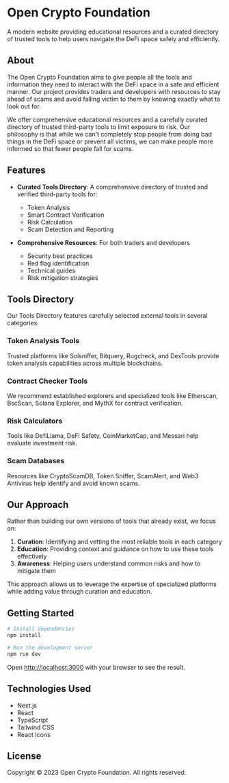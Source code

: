 # Open Crypto Foundation

A modern website providing educational resources and a curated directory of trusted tools to help users navigate the DeFi space safely and efficiently.

## About

The Open Crypto Foundation aims to give people all the tools and information they need to interact with the DeFi space in a safe and efficient manner. Our project provides traders and developers with resources to stay ahead of scams and avoid falling victim to them by knowing exactly what to look out for.

We offer comprehensive educational resources and a carefully curated directory of trusted third-party tools to limit exposure to risk. Our philosophy is that while we can't completely stop people from doing bad things in the DeFi space or prevent all victims, we can make people more informed so that fewer people fall for scams.

## Features

- **Curated Tools Directory**: A comprehensive directory of trusted and verified third-party tools for:
  - Token Analysis
  - Smart Contract Verification
  - Risk Calculation
  - Scam Detection and Reporting
  
- **Comprehensive Resources**: For both traders and developers
  - Security best practices
  - Red flag identification
  - Technical guides
  - Risk mitigation strategies

## Tools Directory

Our Tools Directory features carefully selected external tools in several categories:

### Token Analysis Tools
Trusted platforms like Solsniffer, Bitquery, Rugcheck, and DexTools provide token analysis capabilities across multiple blockchains.

### Contract Checker Tools
We recommend established explorers and specialized tools like Etherscan, BscScan, Solana Explorer, and MythX for contract verification.

### Risk Calculators
Tools like DefiLlama, DeFi Safety, CoinMarketCap, and Messari help evaluate investment risk.

### Scam Databases
Resources like CryptoScamDB, Token Sniffer, ScamAlert, and Web3 Antivirus help identify and avoid known scams.

## Our Approach

Rather than building our own versions of tools that already exist, we focus on:

1. **Curation**: Identifying and vetting the most reliable tools in each category
2. **Education**: Providing context and guidance on how to use these tools effectively
3. **Awareness**: Helping users understand common risks and how to mitigate them

This approach allows us to leverage the expertise of specialized platforms while adding value through curation and education.

## Getting Started

```bash
# Install dependencies
npm install

# Run the development server
npm run dev
```

Open [http://localhost:3000](http://localhost:3000) with your browser to see the result.

## Technologies Used

- Next.js
- React
- TypeScript
- Tailwind CSS
- React Icons

## License

Copyright © 2023 Open Crypto Foundation. All rights reserved. 